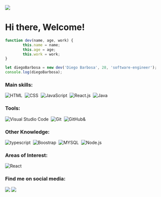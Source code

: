 <img src='https://images.weserv.nl/?url=images.unsplash.com/photo-1451187580459-43490279c0fa?ixlib=rb-1.2.1&ixid=MnwxMjA3fDB8MHxwaG90by1wYWdlfHx8fGVufDB8fHx8&auto=format&fit=crop&w=300&q=80' />

# Hi there, Welcome!

```javascript
function dev(name, age, work) {
        this.name = name;
        this.age = age;
        this.work = work;
}

let diegoBarbosa = new dev('Diego Barbosa', 28, 'software-engineer');
console.log(diegoBarbosa);
```




### Main skills:

![HTML](https://img.shields.io/badge/-HTML-e152aa?style=for-the-badge&logo=html5&labelColor=1f004e)&nbsp;
![CSS](https://img.shields.io/badge/-CSS-e152aa?style=for-the-badge&logo=CSS3&logoColor=1572B6&labelColor=1f004e)&nbsp;
![JavaScript](https://img.shields.io/badge/-JavaScript-e152aa?style=for-the-badge&logo=javascript&labelColor=1f004e)&nbsp;
![React.js](https://img.shields.io/badge/-React.js-e152aa?style=for-the-badge&logo=react&labelColor=1f004e)&nbsp;
![Java](https://img.shields.io/badge/-Java-e152aa?style=for-the-badge&logo=java&labelColor=1f004e)&nbsp;

### Tools:

![Visual Studio Code](https://img.shields.io/badge/-Visual%20Studio%20Code-e152aa?style=for-the-badge&logo=visual-studio-code&logoColor=007ACC&labelColor=1f004e)&nbsp;
![Git](https://img.shields.io/badge/-Git-e152aa?style=for-the-badge&logo=git&labelColor=1f004e)&nbsp;
![GitHub](https://img.shields.io/badge/-GitHub-e152aa?style=for-the-badge&logo=github&labelColor=1f004e)&

### Other Knowledge:

![typescript](https://img.shields.io/badge/-typescript-e152aa?style=for-the-badge&logo=typescript&labelColor=1f004e)&nbsp;
![Boostrap](https://img.shields.io/badge/-boostrap-e152aa?style=for-the-badge&logo=bootstrap&labelColor=1f004e)&nbsp;
![MYSQL](https://img.shields.io/badge/-MYSQL-e152aa?style=for-the-badge&logo=MYSQL&labelColor=1f004e)&nbsp;
![Node.js](https://img.shields.io/badge/-Node.js-e152aa?style=for-the-badge&logo=node.js&labelColor=1f004e)&nbsp;

### Areas of Interest:

![React](https://img.shields.io/badge/-React_native-e152aa?style=for-the-badge&logo=react&labelColor=1f004e)&nbsp;


### Find me on social media:

<a href="https://www.linkedin.com/"><img src="https://img.shields.io/badge/-Diego_Barbosa-0077B5?style=for-the-badge&logo=Linkedin&logoColor=white"/></a>
<a href="mailto:diego8mile@hotmail.com"><img src="https://img.shields.io/badge/diego8mile@hotmail.com-0078D4?style=for-the-badge&logo=microsoft-outlook&logoColor=white"/>
    </a>

</p>

